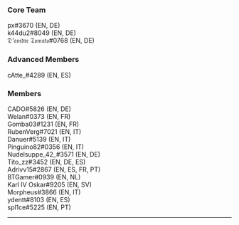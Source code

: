 ### Core Team
px#3670 (EN, DE)    
k44du2#8049 (EN, DE)    
𝔇'𝔞𝔪𝔡𝔯𝔢 𝔗𝔬𝔪𝔞𝔱𝔬#0768 (EN, DE)    

### Advanced Members
cAtte_#4289 (EN, ES)

### Members
CADO#5826 (EN, DE)       
Welan#0373 (EN, FR)      
Gomba03#1231 (EN, FR)    
RubenVerg#7021 (EN, IT)    
Danuer#5139 (EN, IT)     
Pinguino82#0356 (EN, IT)    
Nudelsuppe_42_#3571 (EN, DE)    
Tito_zz#3452 (EN, DE, ES)    
Adrivv15#2867 (EN, ES, FR, PT)    
BTGamer#0939 (EN, NL)    
Karl IV Oskar#9205 (EN, SV)    
Morpheus#3866 (EN, IT)       
ydentt#8103 (EN, ES)    
spl1ce#5225 (EN, PT)    

***